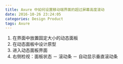 ```yaml
---
title: Axure 中如何设置移动端界面的超过屏幕高度滚动
date: 2016-10-26 23:24:05
categories: Design Product
tags: Axure 
---
```



1. 在界面中放置固定大小的动态面板
2. 在动态面板中设计原型
3. 进入动态面板界面
4. 右侧检视：面板状态 － 滚动条 － 自动显示垂直滚动条
<!--more-->